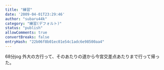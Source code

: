 ```yaml
---
title: "練習"
date: '2009-04-01T23:29:46'
author: "subaru44k"
category: "練習(デフォルト)"
status: "publish"
allowComments: true
convertBreaks: false
entryHash: "22b06f8b01ec01e54c1adc6e98500aa4"
---
```

68分jog
外大の方行って、そのあたりの道から今宮交差点あたりまで行って帰った。
